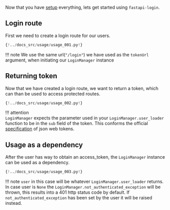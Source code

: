 Now that you have [setup](setup.md) everything, lets get started using 
``fastapi-login``.

## Login route
First we need to create a login route for our users.
````python
{!../docs_src/usage/usage_001.py!}
````

!!! note
    We use the same url(``"/login"``) we have used as the ``tokenUrl`` argument,
    when initiating our ``LoginManager`` instance

## Returning token
Now that we have created a login route, we want to return a token, which can than
be used to access protected routes.
````python hl_lines="13 14 15 16"
{!../docs_src/usage/usage_002.py!}
````

!!! attention    
    ``LoginManager`` expects the parameter used in your ``LoginManager.user_loader``
    function to be in the ``sub`` field of the token. This conforms the official
    [specification](https://tools.ietf.org/html/rfc7519#page-9) of json web tokens.

## Usage as a dependency
After the user has way to obtain an access_token, the ``LoginManager`` instance
can be used as a dependency.
````python hl_lines="2"
{!../docs_src/usage/usage_003.py!}
````

!!! note 
    ``user`` in this case will be whatever ``LoginManager.user_loader`` returns.
    In case user is ``None`` the `LoginManager.not_authenticated_exception`
    will be thrown, this results into a 401 http status code by default.
    If ```not_authenticated_exception``` has been set by the user it will be
    raised instead.
